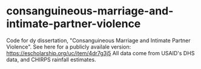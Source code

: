 # consanguineous-marriage-and-intimate-partner-violence
Code for dy dissertation, "Consanguineous Marriage and Intimate Partner Violence". See here for a publicly availale version: https://escholarship.org/uc/item/4dr7g3j5
All data come from USAID's DHS data, and CHIRPS rainfall estimates.
